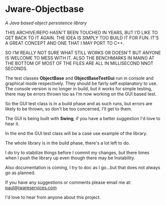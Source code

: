 # Jware-Objectbase
_A Java based object persistence library_

THIS ARCHIVE/REPO HASN'T BEEN TOUCHED IN YEARS, BUT I'D LIKE TO GET BACK TO IT AGAIN.  THE IDEA IS SIMPLY TOO BUILD IT FOR FUN.  IT'S A GREAT CONCEPT AND ONE THAT I MAY PORT TO C++.

SO I'M REALLY NOT SURE WHAT STILL WORKS OR DOESN'T BUT ANYONE IS WELCOME TO MESS WITH IT.  ALSO THE BENCHMARKS IN MAIN() AT THE BOTTOM OF MOST OF THE FILES ARE ALL IN MILLISECOND NNOT SECONDS.


The test classes **ObjectBase** and **ObjectBaseTestGui** run in console and graphical mode respectively.
They should be fairly self explanatory to use.  The console version is no longer in build, but it 
works for simple testing, there may be errors thrown too as I'm now working on the GUI based test.

So the GUI test class is in a build phase and as such runs, but errors are
likely to be thrown, so don't be too concerned, I'll get to them.

The GUI is being built with **Swing**, if you have a better suggestion
I'd love to hear it.

In the end the GUI test class will be a case use example of the library.

The whole library is in the build phase, there's a lot left to do.

I do try to stabilize things before I commit my changes, but there times when I push the library up 
even though there may be Instability.

Also documentation is coming, I try to doc as I go...but that does not always go as planned.

If you have any suggestions or comments please email me at: paul@jwareservices.com

I'd love to hear from anyone about this project.

